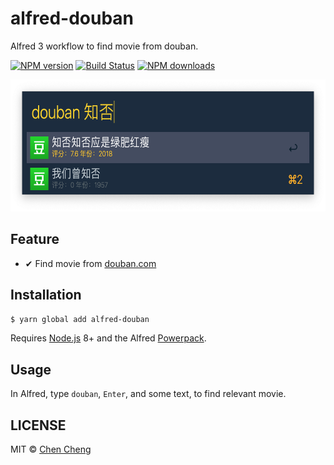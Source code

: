# alfred-douban

Alfred 3 workflow to find movie from douban.

[![NPM version](https://img.shields.io/npm/v/alfred-douban.svg?style=flat)](https://npmjs.org/package/alfred-douban)
[![Build Status](https://img.shields.io/travis/sorrycc/alfred-douban.svg?style=flat)](https://travis-ci.org/sorrycc/alfred-douban)
[![NPM downloads](http://img.shields.io/npm/dm/alfred-douban.svg?style=flat)](https://npmjs.org/package/alfred-douban)

<img src="./screenshot.png" width="624" height="211" />

## Feature

- ✔︎ Find movie from [douban.com](https://www.douban.com/)

## Installation

```bash
$ yarn global add alfred-douban
```

Requires [Node.js](https://nodejs.org/) 8+ and the Alfred [Powerpack](https://www.alfredapp.com/powerpack/).

## Usage

In Alfred, type `douban`, `Enter`, and some text, to find relevant movie.

## LICENSE

MIT © [Chen Cheng](https://sorrycc.com)
